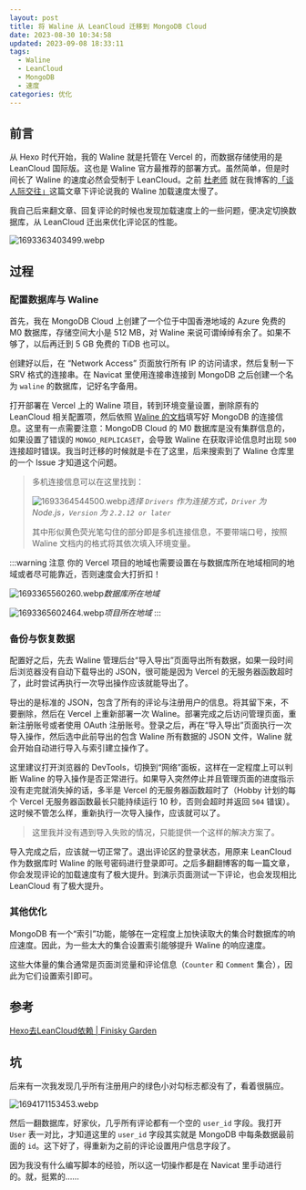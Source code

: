 ```yaml
---
layout: post
title: 将 Waline 从 LeanCloud 迁移到 MongoDB Cloud
date: 2023-08-30 10:34:58
updated: 2023-09-08 18:33:11
tags:
  - Waline
  - LeanCloud
  - MongoDB
  - 速度
categories: 优化
---
```

## 前言

从 Hexo 时代开始，我的 Waline 就是托管在 Vercel 的，而数据存储使用的是 LeanCloud 国际版。这也是 Waline 官方最推荐的部署方式。虽然简单，但是时间长了 Waline 的速度必然会受制于 LeanCloud。之前 [杜老师](https://dusays.com) 就在我博客的[「谈人际交往」](/posts/talk-about-communications)这篇文章下评论说我的 Waline 加载速度太慢了。

我自己后来翻文章、回复评论的时候也发现加载速度上的一些问题，便决定切换数据库，从 LeanCloud 迁出来优化评论区的性能。

<!-- more -->

![1693363403499.webp](https://r2.lihaoyu.cn/2023/08/30/64eead7ab8b9e.webp)

## 过程

### 配置数据库与 Waline

首先，我在 MongoDB Cloud 上创建了一个位于中国香港地域的 Azure 免费的 M0 数据库，存储空间大小是 512 MB，对 Waline 来说可谓绰绰有余了。如果不够了，以后再迁到 5 GB 免费的 TiDB 也可以。

创建好以后，在 “Network Access” 页面放行所有 IP 的访问请求，然后复制一下 SRV 格式的连接串。在 Navicat 里使用连接串连接到 MongoDB 之后创建一个名为 `waline` 的数据库，记好名字备用。

打开部署在 Vercel 上的 Waline 项目，转到环境变量设置，删除原有的 LeanCloud 相关配置项，然后依照 [Waline 的文档](https://waline.js.org/guide/database.html#mongodb)填写好 MongoDB 的连接信息。这里有一点需要注意：MongoDB Cloud 的 M0 数据库是没有集群信息的，如果设置了错误的 `MONGO_REPLICASET`，会导致 Waline 在获取评论信息时出现 `500` 连接超时错误。我当时迁移的时候就是卡在了这里，后来搜索到了 Waline 仓库里的一个 Issue 才知道这个问题。

> 多机连接信息可以在这里找到：
> 
> ![1693364544500.webp](https://r2.lihaoyu.cn/2023/08/30/64eeb1460acc0.webp)_选择 `Drivers` 作为连接方式，`Driver` 为 Node.js，`Version` 为 `2.2.12 or later`_
> 
> 其中形似黄色荧光笔勾住的部分即是多机连接信息，不要带端口号，按照 Waline 文档内的格式将其依次填入环境变量。

:::warning 注意
你的 Vercel 项目的地域也需要设置在与数据库所在地域相同的地域或者尽可能靠近，否则速度会大打折扣！

![1693365560260.webp](https://r2.lihaoyu.cn/2023/08/30/64eeb54319853.webp)_数据库所在地域_

![1693365602464.webp](https://r2.lihaoyu.cn/2023/08/30/64eeb56b2b670.webp)_项目所在地域_
:::

### 备份与恢复数据

配置好之后，先去 Waline 管理后台“导入导出”页面导出所有数据，如果一段时间后浏览器没有自动下载导出的 JSON，很可能是因为 Vercel 的无服务器函数超时了，此时尝试再执行一次导出操作应该就能导出了。

导出的是标准的 JSON，包含了所有的评论与注册用户的信息。将其留下来，不要删除，然后在 Vercel 上重新部署一次 Waline。部署完成之后访问管理页面，重新注册账号或者使用 OAuth 注册账号。登录之后，再在“导入导出”页面执行一次导入操作，然后选中此前导出的包含 Waline 所有数据的 JSON 文件，Waline 就会开始自动进行导入与索引建立操作了。

这里建议打开浏览器的 DevTools，切换到“网络”面板，这样在一定程度上可以判断 Waline 的导入操作是否正常进行。如果导入突然停止并且管理页面的进度指示没有走完就消失掉的话，多半是 Vercel 的无服务器函数超时了（Hobby 计划的每个 Vercel 无服务器函数最长只能持续运行 10 秒，否则会超时并返回 `504` 错误）。这时候不管怎么样，重新执行一次导入操作，应该就可以了。

> 这里我并没有遇到导入失败的情况，只能提供一个这样的解决方案了。

导入完成之后，应该就一切正常了。退出评论区的登录状态，用原来 LeanCloud 作为数据库时 Waline 的账号密码进行登录即可。之后多翻翻博客的每一篇文章，你会发现评论的加载速度有了极大提升。到演示页面测试一下评论，也会发现相比 LeanCloud 有了极大提升。

### 其他优化

MongoDB 有一个“索引”功能，能够在一定程度上加快读取大的集合时数据库的响应速度。因此，为一些太大的集合设置索引能够提升 Waline 的响应速度。

这些大体量的集合通常是页面浏览量和评论信息（`Counter` 和 `Comment` 集合），因此为它们设置索引即可。

## 参考

[Hexo去LeanCloud依赖 | Finisky Garden](https://finisky.github.io/hexormleancloud/)

## 坑

后来有一次我发现几乎所有注册用户的绿色小对勾标志都没有了，看着很膈应。

![1694171153453.webp](https://r2.lihaoyu.cn/2023/09/08/64fb000e1965d.webp)

然后一翻数据库，好家伙，几乎所有评论都有一个空的 `user_id` 字段。我打开 `User` 表一对比，才知道这里的 `user_id` 字段其实就是 MongoDB 中每条数据最前面的 `id`。这下好了，得重新为之前的评论设置用户信息字段了。

因为我没有什么编写脚本的经验，所以这一切操作都是在 Navicat 里手动进行的。就，挺累的……